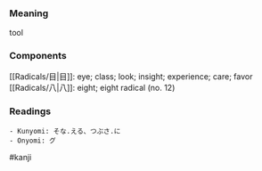 ### Meaning

tool

### Components

[[Radicals/目|目]]: eye; class; look; insight; experience; care; favor [[Radicals/八|八]]: eight; eight radical (no. 12)

### Readings

```
- Kunyomi: そな.える、つぶさ.に
- Onyomi: グ
```

#kanji